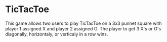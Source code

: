 # TicTacToe

This game allows two users to play TicTacToe on a 3x3 punnet square with player 1 assigned X and player 2 assigned O. The player to get 3 X's or O's diagonally, horizontaly, or verticaly in a row wins.

